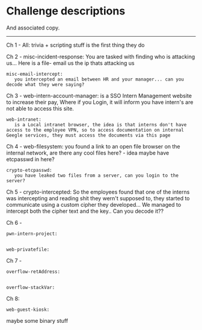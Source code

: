 # Challenge descriptions

And associated copy.

------------------

Ch 1 - 
    All: 
       trivia + scripting stuff is the first thing they do


Ch 2 - 
    misc-incident-response:
       You are tasked with finding who is attacking us... Here is a file- email us the ip thats attacking us

    misc-email-intercept:
       you intercepted an email between HR and your manager... can you decode what they were saying?

Ch 3 -
    web-intern-account-manager:
       is a SSO Intern Management website to increase their pay, Where if you Login, it will inform you have intern's are not able to access this site.

    web-intranet:
       is a Local intranet browser, the idea is that interns don't have access to the employee VPN, so to access documentation on internal Geegle services, they must access the documents via this page

Ch 4 - 
    web-filesystem:
       you found a link to an open file browser on the internal network, are there any cool files here?
      - idea maybe have etcpasswd in here?

    crypto-etcpasswd:
       you have leaked two files from a server, can you login to the server?

Ch 5 - 
    crypto-intercepted:
       So the employees found that one of the interns was intercepting and reading shit they wern't supposed to, they started to communicate using a custom cipher they developed... We managed to intercept both the cipher text and the key.. Can you decode it??

Ch 6 - 

    pwn-intern-project:
        

    web-privatefile:
        

Ch 7 - 

    overflow-retAddress:


    overflow-stackVar:

Ch 8:

    web-guest-kiosk:
        


maybe some binary stuff
